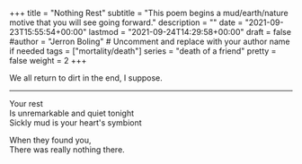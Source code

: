 +++
title = "Nothing Rest"
subtitle = "This poem begins a mud/earth/nature motive that you will see going forward."
description = ""
date = "2021-09-23T15:55:54+00:00"
lastmod = "2021-09-24T14:29:58+00:00"
draft = false
#author = "Jerron Boling" # Uncomment and replace with your author name if needed
tags = ["mortality/death"]
series = "death of a friend"
pretty = false
weight = 2
+++

We all return to dirt in the end, I suppose.   

---

Your rest  
Is unremarkable and quiet tonight  
Sickly mud is your heart's symbiont

When they found you,   
There was really nothing there. 